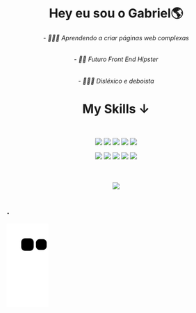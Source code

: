 ### <h1 align="center" >Hey eu sou o Gabriel🌎</h1>


<h6 align="center" >- 👩🏻‍💻 Aprendendo a criar páginas web complexas</h6>
<h6 align="center" >- 🧔🏻 Futuro Front End Hipster</h6>
<h6 align="center" >- 🧘🏻‍♂️ Disléxico e deboista</h6>

<h1 align="center"> My Skills ↓</h1>
<div style="display: inline_block"><br>
<p align="center">
<img src="https://img.shields.io/badge/GitHub-100000?style=for-the-badge&logo=github&logoColor=white"/>
<img src="https://img.shields.io/badge/HTML5-E34F26?style=for-the-badge&logo=html5&logoColor=white" /> 
<img src="https://img.shields.io/badge/CSS3-1572B6?style=for-the-badge&logo=css3&logoColor=white" />
<img src="https://img.shields.io/badge/JavaScript-F7DF1E?style=for-the-badge&logo=javascript&logoColor=black" /> 
<img src="https://img.shields.io/badge/Bootstrap-563D7C?style=for-the-badge&logo=bootstrap&logoColor=white"></p> 
<p align="center">
<img src="https://img.shields.io/badge/MySQL-00000F?style=for-the-badge&logo=mysql&logoColor=white"> 
<img src="https://img.shields.io/badge/Docker-2496ED?style=for-the-badge&logo=docker&logoColor=white"> 
<img src="https://img.shields.io/badge/Python-14354C?style=for-the-badge&logo=python&logoColor=white">
<img src="https://img.shields.io/badge/Git-E34F26?style=for-the-badge&logo=git&logoColor=white">
<img src="https://img.shields.io/badge/jQuery-0769AD?style=for-the-badge&logo=jquery&logoColor=white"></p>
</div>                         

<h1 align="center"><img src="https://giffiles.alphacoders.com/297/2970.gif"></h1>

## .

<div>
 
 ![Snake animation](https://github.com/rafaballerini/rafaballerini/blob/output/github-contribution-grid-snake.svg)

</div>
